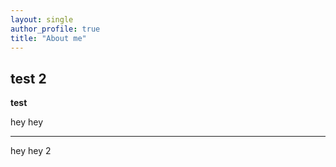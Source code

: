 ```yaml
---
layout: single
author_profile: true
title: "About me"
---
```


## test 2

**test**

hey hey

---

hey hey 2
